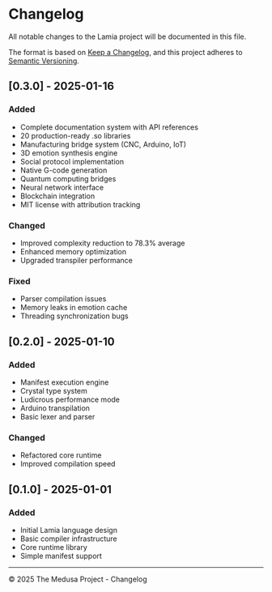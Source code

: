 # Changelog

All notable changes to the Lamia project will be documented in this file.

The format is based on [Keep a Changelog](https://keepachangelog.com/en/1.0.0/),
and this project adheres to [Semantic Versioning](https://semver.org/spec/v2.0.0.html).

## [0.3.0] - 2025-01-16

### Added
- Complete documentation system with API references
- 20 production-ready .so libraries
- Manufacturing bridge system (CNC, Arduino, IoT)
- 3D emotion synthesis engine
- Social protocol implementation
- Native G-code generation
- Quantum computing bridges
- Neural network interface
- Blockchain integration
- MIT license with attribution tracking

### Changed
- Improved complexity reduction to 78.3% average
- Enhanced memory optimization
- Upgraded transpiler performance

### Fixed
- Parser compilation issues
- Memory leaks in emotion cache
- Threading synchronization bugs

## [0.2.0] - 2025-01-10

### Added
- Manifest execution engine
- Crystal type system
- Ludicrous performance mode
- Arduino transpilation
- Basic lexer and parser

### Changed
- Refactored core runtime
- Improved compilation speed

## [0.1.0] - 2025-01-01

### Added
- Initial Lamia language design
- Basic compiler infrastructure
- Core runtime library
- Simple manifest support

---

© 2025 The Medusa Project - Changelog
